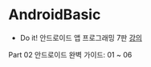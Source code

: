 # AndroidBasic

- Do it! 안드로이드 앱 프로그래밍 7판
[강의](https://youtube.com/playlist?list=PLzkhjlqMgxvBxi3Wyak9NicQI7UwhFU2O)

Part 02 안드로이드 완벽 가이드: 01 ~ 06
